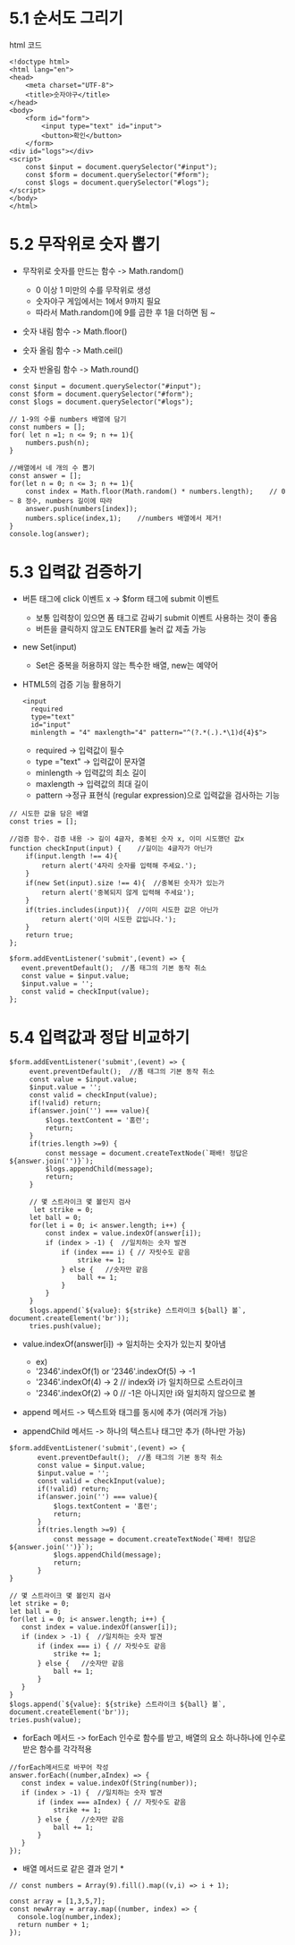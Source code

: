 # 5.1 순서도 그리기
html 코드
````
<!doctype html>
<html lang="en">
<head>
    <meta charset="UTF-8">
    <title>숫자야구</title>
</head>
<body>
    <form id="form">
        <input type="text" id="input">
        <button>확인</button>
    </form>
<div id="logs"></div>
<script>
    const $input = document.querySelector("#input");
    const $form = document.querySelector("#form");
    const $logs = document.querySelector("#logs");
</script>
</body>
</html>
````

# 5.2 무작위로 숫자 뽑기
- 무작위로 숫자를 만드는 함수 -> Math.random()
  - 0 이상 1 미만의 수를 무작위로 생성
  - 숫자야구 게임에서는 1에서 9까지 필요
  - 따라서 Math.random()에 9를 곱한 후 1을 더하면 됨 ~

- 숫자 내림 함수 -> Math.floor()
- 숫자 올림 함수 -> Math.ceil()
- 숫자 반올림 함수 -> Math.round()

````
const $input = document.querySelector("#input");
const $form = document.querySelector("#form");
const $logs = document.querySelector("#logs");

// 1-9의 수를 numbers 배열에 담기
const numbers = [];
for( let n =1; n <= 9; n += 1){
    numbers.push(n);
}

//배열에서 네 개의 수 뽑기
const answer = [];
for(let n = 0; n <= 3; n += 1){
    const index = Math.floor(Math.random() * numbers.length);    // 0 ~ 8 정수, numbers 길이에 따라
    answer.push(numbers[index]);
    numbers.splice(index,1);    //numbers 배열에서 제거!
}
console.log(answer);
````

# 5.3 입력값 검증하기
- 버튼 태그에 click 이벤트 x ->  $form 태그에 submit 이벤트
  - 보통 입력창이 있으면 폼 태그로 감싸기 submit 이벤트 사용하는 것이 좋음 
  - 버튼을 클릭하지 않고도 ENTER를 눌러 값 제출 가능

- new Set(input)
  - Set은 중복을 허용하지 않는 특수한 배열, new는 예약어
  
- HTML5의 검증 기능 활용하기
  ````
  <input
    required
    type="text"
    id="input"
    minlength = "4" maxlength="4" pattern="^(?.*(.).*\1)d{4}$">
  ````
  - required -> 입력값이 필수
  - type ="text" -> 입력값이 문자열
  - minlength -> 입력값의 최소 길이
  - maxlength -> 입력값의 최대 길이
  - pattern ->정규 표현식 (regular expression)으로 입력값을 검사하는 기능

````
// 시도한 값을 담은 배열
const tries = [];

//검증 함수. 검증 내용 -> 길이 4글자, 중복된 숫자 x, 이미 시도했던 값x
function checkInput(input) {    //길이는 4글자가 아닌가
    if(input.length !== 4){
        return alert('4자리 숫자를 입력해 주세요.');
    }
    if(new Set(input).size !== 4){  //중복된 숫자가 있는가
        return alert('중복되지 않게 입력해 주세요');
    }
    if(tries.includes(input)){  //이미 시도한 값은 아닌가
        return alert('이미 시도한 값입니다.');
    }
    return true;
};

$form.addEventListener('submit',(event) => {
   event.preventDefault();  //폼 태그의 기본 동작 취소
   const value = $input.value;
   $input.value = '';
   const valid = checkInput(value);
};
````
  
# 5.4 입력값과 정답 비교하기
````
$form.addEventListener('submit',(event) => {
     event.preventDefault();  //폼 태그의 기본 동작 취소
     const value = $input.value;
     $input.value = '';
     const valid = checkInput(value);
     if(!valid) return;
     if(answer.join('') === value){
         $logs.textContent = '홈런';
         return;
     }
     if(tries.length >=9) {
         const message = document.createTextNode(`패배! 정답은 ${answer.join('')}`);
         $logs.appendChild(message);
         return;
     }

     // 몇 스트라이크 몇 볼인지 검사
      let strike = 0;
     let ball = 0;
     for(let i = 0; i< answer.length; i++) {
         const index = value.indexOf(answer[i]);
         if (index > -1) {  //일치하는 숫자 발견
             if (index === i) { // 자릿수도 같음
                 strike += 1;
             } else {   //숫자만 같음
                 ball += 1;
             }
         }
     }
     $logs.append(`${value}: ${strike} 스트라이크 ${ball} 볼`, document.createElement('br'));
     tries.push(value);
````
- value.indexOf(answer[i]) -> 일치하는 숫자가 있는지 찾아냄
  - ex)
  - '2346'.indexOf(1) or '2346'.indexOf(5) -> -1
  - '2346'.indexOf(4) -> 2 // index와 i가 일치하므로 스트라이크
  - '2346'.indexOf(2) -> 0 // -1은 아니지만 i와 일치하지 않으므로 볼

- append 메서드 -> 텍스트와 태그를 동시에 추가 (여러개 가능)
- appendChild 메서드 -> 하나의 텍스트나 태그만 추가 (하나만 가능)

````
$form.addEventListener('submit',(event) => {
       event.preventDefault();  //폼 태그의 기본 동작 취소
       const value = $input.value;
       $input.value = '';
       const valid = checkInput(value);
       if(!valid) return;
       if(answer.join('') === value){
           $logs.textContent = '홈런';
           return;
       }
       if(tries.length >=9) {
           const message = document.createTextNode(`패배! 정답은 ${answer.join('')}`);
           $logs.appendChild(message);
           return;
       }
}

// 몇 스트라이크 몇 볼인지 검사
let strike = 0;
let ball = 0;
for(let i = 0; i< answer.length; i++) {
   const index = value.indexOf(answer[i]);
   if (index > -1) {  //일치하는 숫자 발견
       if (index === i) { // 자릿수도 같음
           strike += 1;
       } else {   //숫자만 같음
           ball += 1;
       }
   }
}
$logs.append(`${value}: ${strike} 스트라이크 ${ball} 볼`, document.createElement('br'));
tries.push(value);
````

- forEach 메서드 -> forEach 인수로 함수를 받고, 배열의 요소 하나하나에 인수로 받은 함수를 각각적용
````
//forEach메서드로 바꾸어 작성
answer.forEach((number,aIndex) => {
   const index = value.indexOf(String(number));
   if (index > -1) {  //일치하는 숫자 발견
       if (index === aIndex) { // 자릿수도 같음
           strike += 1;
       } else {   //숫자만 같음
           ball += 1;
       }
   }
});
````

* 배열 메서드로 같은 결과 얻기 *
````
// const numbers = Array(9).fill().map((v,i) => i + 1);

const array = [1,3,5,7];
const newArray = array.map((number, index) => {
  console.log(number,index);
  return number + 1;
});
````